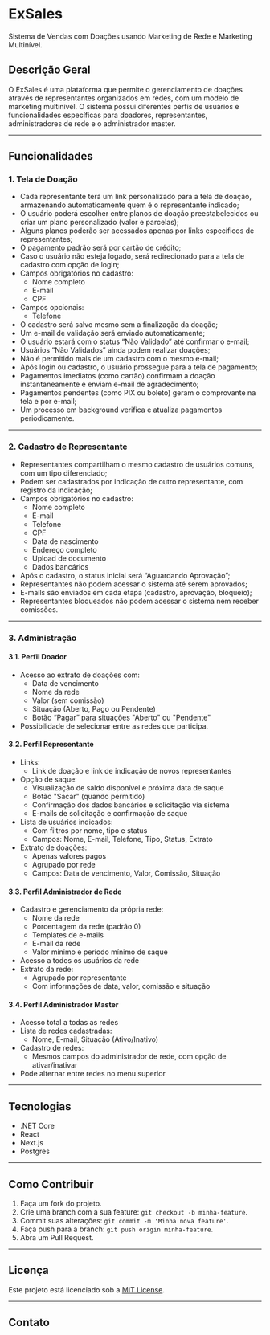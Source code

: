 # ExSales

Sistema de Vendas com Doações usando Marketing de Rede e Marketing Multinível.

## Descrição Geral

O ExSales é uma plataforma que permite o gerenciamento de doações através de representantes organizados em redes, com um modelo de marketing multinível. O sistema possui diferentes perfis de usuários e funcionalidades específicas para doadores, representantes, administradores de rede e o administrador master.

---

## Funcionalidades

### 1. Tela de Doação

- Cada representante terá um link personalizado para a tela de doação, armazenando automaticamente quem é o representante indicado;
- O usuário poderá escolher entre planos de doação preestabelecidos ou criar um plano personalizado (valor e parcelas);
- Alguns planos poderão ser acessados apenas por links específicos de representantes;
- O pagamento padrão será por cartão de crédito;
- Caso o usuário não esteja logado, será redirecionado para a tela de cadastro com opção de login;
- Campos obrigatórios no cadastro:
  - Nome completo
  - E-mail
  - CPF
- Campos opcionais:
  - Telefone
- O cadastro será salvo mesmo sem a finalização da doação;
- Um e-mail de validação será enviado automaticamente;
- O usuário estará com o status “Não Validado” até confirmar o e-mail;
- Usuários “Não Validados” ainda podem realizar doações;
- Não é permitido mais de um cadastro com o mesmo e-mail;
- Após login ou cadastro, o usuário prossegue para a tela de pagamento;
- Pagamentos imediatos (como cartão) confirmam a doação instantaneamente e enviam e-mail de agradecimento;
- Pagamentos pendentes (como PIX ou boleto) geram o comprovante na tela e por e-mail;
- Um processo em background verifica e atualiza pagamentos periodicamente.

---

### 2. Cadastro de Representante

- Representantes compartilham o mesmo cadastro de usuários comuns, com um tipo diferenciado;
- Podem ser cadastrados por indicação de outro representante, com registro da indicação;
- Campos obrigatórios no cadastro:
  - Nome completo
  - E-mail
  - Telefone
  - CPF
  - Data de nascimento
  - Endereço completo
  - Upload de documento
  - Dados bancários
- Após o cadastro, o status inicial será “Aguardando Aprovação”;
- Representantes não podem acessar o sistema até serem aprovados;
- E-mails são enviados em cada etapa (cadastro, aprovação, bloqueio);
- Representantes bloqueados não podem acessar o sistema nem receber comissões.

---

### 3. Administração

#### 3.1. Perfil Doador

- Acesso ao extrato de doações com:
  - Data de vencimento
  - Nome da rede
  - Valor (sem comissão)
  - Situação (Aberto, Pago ou Pendente)
  - Botão “Pagar” para situações "Aberto" ou "Pendente"
- Possibilidade de selecionar entre as redes que participa.

#### 3.2. Perfil Representante

- Links:
  - Link de doação e link de indicação de novos representantes
- Opção de saque:
  - Visualização de saldo disponível e próxima data de saque
  - Botão "Sacar" (quando permitido)
  - Confirmação dos dados bancários e solicitação via sistema
  - E-mails de solicitação e confirmação de saque
- Lista de usuários indicados:
  - Com filtros por nome, tipo e status
  - Campos: Nome, E-mail, Telefone, Tipo, Status, Extrato
- Extrato de doações:
  - Apenas valores pagos
  - Agrupado por rede
  - Campos: Data de vencimento, Valor, Comissão, Situação

#### 3.3. Perfil Administrador de Rede

- Cadastro e gerenciamento da própria rede:
  - Nome da rede
  - Porcentagem da rede (padrão 0)
  - Templates de e-mails
  - E-mail da rede
  - Valor mínimo e período mínimo de saque
- Acesso a todos os usuários da rede
- Extrato da rede:
  - Agrupado por representante
  - Com informações de data, valor, comissão e situação

#### 3.4. Perfil Administrador Master

- Acesso total a todas as redes
- Lista de redes cadastradas:
  - Nome, E-mail, Situação (Ativo/Inativo)
- Cadastro de redes:
  - Mesmos campos do administrador de rede, com opção de ativar/inativar
- Pode alternar entre redes no menu superior

---

## Tecnologias

* .NET Core
* React
* Next.js
* Postgres

---

## Como Contribuir

1. Faça um fork do projeto.
2. Crie uma branch com a sua feature: `git checkout -b minha-feature`.
3. Commit suas alterações: `git commit -m 'Minha nova feature'`.
4. Faça push para a branch: `git push origin minha-feature`.
5. Abra um Pull Request.

---

## Licença

Este projeto está licenciado sob a [MIT License](LICENSE).

---

## Contato
